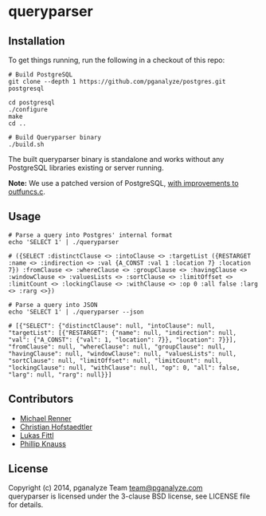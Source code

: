 queryparser
===========

Installation
------------

To get things running, run the following in a checkout of this repo:

```
# Build PostgreSQL
git clone --depth 1 https://github.com/pganalyze/postgres.git postgresql

cd postgresql
./configure
make
cd ..

# Build Queryparser binary
./build.sh
```

The built queryparser binary is standalone and works without any PostgreSQL libraries existing or server running.

**Note:** We use a patched version of PostgreSQL, [with improvements to outfuncs.c](https://github.com/pganalyze/postgres/compare/REL9_3_STABLE...pg_query).

Usage
-----

```shell
# Parse a query into Postgres' internal format
echo 'SELECT 1' | ./queryparser

# ({SELECT :distinctClause <> :intoClause <> :targetList ({RESTARGET :name <> :indirection <> :val {A_CONST :val 1 :location 7} :location 7}) :fromClause <> :whereClause <> :groupClause <> :havingClause <> :windowClause <> :valuesLists <> :sortClause <> :limitOffset <> :limitCount <> :lockingClause <> :withClause <> :op 0 :all false :larg <> :rarg <>})

# Parse a query into JSON
echo 'SELECT 1' | ./queryparser --json

# [{"SELECT": {"distinctClause": null, "intoClause": null, "targetList": [{"RESTARGET": {"name": null, "indirection": null, "val": {"A_CONST": {"val": 1, "location": 7}}, "location": 7}}], "fromClause": null, "whereClause": null, "groupClause": null, "havingClause": null, "windowClause": null, "valuesLists": null, "sortClause": null, "limitOffset": null, "limitCount": null, "lockingClause": null, "withClause": null, "op": 0, "all": false, "larg": null, "rarg": null}}]
```

Contributors
------------

- [Michael Renner](https://github.com/terrorobe)
- [Christian Hofstaedtler](https://github.com/zeha)
- [Lukas Fittl](mailto:lukas@fittl.com)
- [Phillip Knauss](https://github.com/phillipknauss)

License
-------

Copyright (c) 2014, pganalyze Team <team@pganalyze.com><br>
queryparser is licensed under the 3-clause BSD license, see LICENSE file for details.

